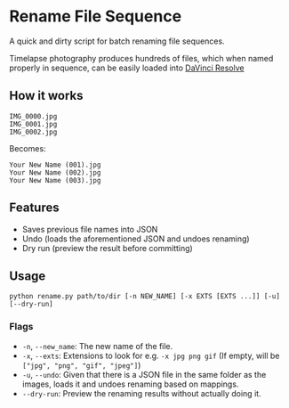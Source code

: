 # Rename File Sequence
A quick and dirty script for batch renaming file sequences.

Timelapse photography produces hundreds of files, which when named properly
in sequence, can be easily loaded into [DaVinci Resolve](https://www.blackmagicdesign.com/products/davinciresolve#)

## How it works
```
IMG_0000.jpg
IMG_0001.jpg
IMG_0002.jpg
```
Becomes:
```
Your New Name (001).jpg
Your New Name (002).jpg
Your New Name (003).jpg
```

## Features
- Saves previous file names into JSON
- Undo (loads the aforementioned JSON and undoes renaming)
- Dry run (preview the result before committing)

## Usage
```
python rename.py path/to/dir [-n NEW_NAME] [-x EXTS [EXTS ...]] [-u] [--dry-run]
```

### Flags
- `-n`, `--new_name`: The new name of the file.
- `-x`, `--exts`: Extensions to look for e.g. `-x jpg png gif` (If empty, will be `["jpg", "png", "gif", "jpeg"]`)
- `-u`, `--undo`: Given that there is a JSON file in the same folder as the images, loads it and undoes renaming based on mappings.
- `--dry-run`: Preview the renaming results without actually doing it.
